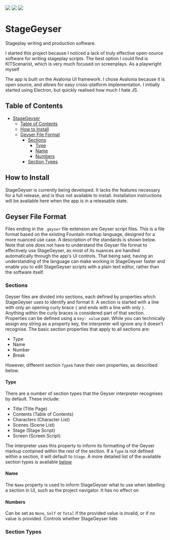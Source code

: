 ![](https://img.shields.io/github/contributors/jacquesRabbit/StageGeyser)
![](https://img.shields.io/bitbucket/issues/JacquesRabbit/StageGeyser)
![](https://img.shields.io/github/license/JacquesRabbit/StageGeyser)
# StageGeyser

Stageplay  writing and production software.

I started this project because I noticed a lack of truly effective open-source software for writing stageplay scripts. The best option I could find is KITScenarist, which is very much focused on screenplays. As a playwright myself

The app is built on the Avalonia UI framework. I chose Avalonia because it is open source, and allows for easy cross-platform implementation. I initially started using Electron, but quickly realised how much I hate JS. 

## Table of Contents
- [StageGeyser](#stagegeyser)
  - [Table of Contents](#table-of-contents)
  - [How to Install](#how-to-install)
  - [Geyser File Format](#geyser-file-format)
    - [Sections](#sections)
      - [Type](#type)
      - [Name](#name)
      - [Numbers](#numbers)
    - [Section Types](#section-types)

## How to Install

StageGeyser is currently being developed. It lacks the features necessary for a full release, and is thus not available to install. Installation instructions will be available here when the app is in a releasable state.

## Geyser File Format
Files ending in the `.geyser` file extension are Geyser script files. This is a file format based on the existing Fountain markup language, designed for a more nuanced use case. A description of the standards is shown below. Note that one does not have to understand the Geyser file format to effectively use StageGeyser, as most of its nuances are handled automatically through the app's UI controls. That being said, having an understanding of the language can make working in StageGeyser faster and enable you to edit StageGeyser scripts with a plain text editor, rather than the software itself.

### Sections
Geyser files are divided into sections, each defined by properties which StageGeyser uses to identify and format it. A section is started with a line with only an opening curly brace `{` and ends with a line with only `}`. Anything within the curly braces is considered part of that section. Properties can be defined using a `key: value` pair. While you can technically assign any string as a property key, the interpreter will ignore any it doesn't recognise. The basic section properties that apply to all sections are:

- Type
- Name
- Number
- Break

However, different section `Type`s have their own properties, as described below.

#### Type

There are a number of section types that the Geyser interpreter recognises by default. These include:
- Title (Title Page)
- Contents (Table of Contents)
- Characters (Character List)
- Scenes (Scene List)
- Stage (Stage Script)
- Screen (Screen Script)

The interpreter uses this property to inform its formatting of the Geyser markup contained within the rest of the section. If a `Type` is not defined within a section, it will default to `Stage`. A more detailed list of the available section types is available [below](#section-types)

#### Name

The `Name` property is used to inform StageGeyser what to use when labelling a section in UI, such as the project navigator. It has no effect on 

#### Numbers

Can be set as `None`, `Self` or `Total` if the provided value is invalid, or if no value is provided. Controls whether StageGeyser lists 

### Section Types
